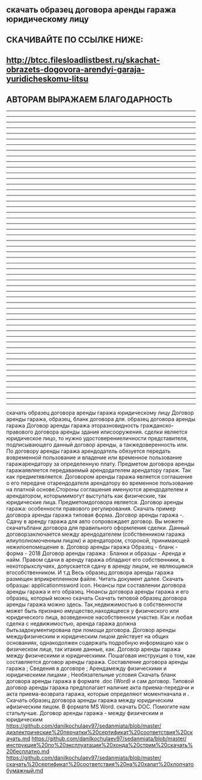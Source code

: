 скачать образец договора аренды гаража юридическому лицу
--------------------------------------------------
СКАЧИВАЙТЕ ПО ССЫЛКЕ НИЖЕ:
--------------------------------------------------
http://btcc.filesloadlistbest.ru/skachat-obrazets-dogovora-arendyi-garaja-yuridicheskomu-litsu
--------------------------------------------------
АВТОРАМ ВЫРАЖАЕМ БЛАГОДАРНОСТЬ
--------------------------------------------------
--------------------------------------------------
--------------------------------------------------
--------------------------------------------------
--------------------------------------------------
--------------------------------------------------
--------------------------------------------------
--------------------------------------------------
--------------------------------------------------
--------------------------------------------------
--------------------------------------------------
--------------------------------------------------
--------------------------------------------------
--------------------------------------------------
--------------------------------------------------
--------------------------------------------------
--------------------------------------------------
--------------------------------------------------
--------------------------------------------------
--------------------------------------------------
--------------------------------------------------
--------------------------------------------------
--------------------------------------------------
--------------------------------------------------
--------------------------------------------------
--------------------------------------------------
--------------------------------------------------
--------------------------------------------------
--------------------------------------------------
--------------------------------------------------
--------------------------------------------------
--------------------------------------------------
--------------------------------------------------
--------------------------------------------------
--------------------------------------------------
--------------------------------------------------
--------------------------------------------------
--------------------------------------------------
--------------------------------------------------
--------------------------------------------------
--------------------------------------------------
--------------------------------------------------
--------------------------------------------------
--------------------------------------------------
--------------------------------------------------
--------------------------------------------------
--------------------------------------------------
--------------------------------------------------
--------------------------------------------------
--------------------------------------------------
--------------------------------------------------
--------------------------------------------------
--------------------------------------------------
--------------------------------------------------
скачать образец договора аренды гаража юридическому лицу Договор аренды гаража, образец, бланк договора для. образец договора аренды гаража Договор аренды гаража  эторазновидность гражданско-правового договора аренды здания илисооружения.  сделки является юридическое лицо, то нужно удостоверениеличности представителя, подписывающего данный договор аренды, а такжедоверенность или. По договору аренды гаража арендодатель обязуется передать вовременной пользование и владение или временное пользование гаражарендатору за определенную плату. Предметом договора аренды гаражаявляется передаваемый арендодателем арендатору гараж. Так как предметявляется. Договором аренды гаража является соглашение о его передаче отарендодателя арендатору во временное пользование на платной основе.Стороны соглашения именуются арендодателем и арендатором, которымимогут выступать как физические, так юридические лица. Предметомдоговора является. Договор аренды гаража: особенности правового регулирования. Скачать пример договора аренды гаража типовая форма. Договор аренды гаража -. Сдачу в аренду гаража для авто сопровождает договор. Вы можете скачатьбланк договора для правильного оформления сделки.  Данный договорзаключается между арендодателем (собственником гаража илиуполномоченным лицом) и арендатором, стороной, принимающей нежилоепомещение в. Договор аренды гаража  Образец - бланк - форма - 2018
Договор аренды гаража : Бланки и образцы - Аренда и найм. Правом сдачи в аренду гаража обладают его собственники, в некоторыхслучаях, допускается сдачу в аренду лицом, не являющимся егособственником.  И т.д Весь образец договора аренды гаража размещен вприкрепленном файле. Читать документ далее. Скачать образцы: applicationmsword icon. Нюансы при составлении договора аренды гаража и его образец. Нюансы договора аренды гаража и его образец, который можно скачать Скачать типовой образец договора аренды гаража можно здесь.  Так,недвижимостью в собственности может быть признано имущество,находящееся у физического или юридического лица, возведенное насобственном участке. Как и любая сделка с недвижимостью, аренда гаража должна бытьзадокументирована при помощи договора.  Договор аренды междуфизическим и юридическим лицом действует на общих основаниях, однакодолжен содержать подробную информацию как о физическом лице, так итакие данные, как. Договор аренды гаража между физическими и юридическими. Пошаговая инструкция о том, как составляется договор аренды гаража. Составление договора аренды гаража ; Сведения в договоре ; Арендамежду физическими и юридическими лицами ; Необязательные условия Скачать бланк договора аренды гаража в формате .doc (Word) и сам договор. Типовой договор аренды гаража предполагает наличие акта приема-передачи и акта приема-возврата гаража, которые определяют моментначала и . Скачать образец договора аренды гаража между юридическим ифизическим лицом. В формате MS Word. скачать DOC. Помогите нам статьлучше. Договор аренды гаража - между физическим и юридическим
https://github.com/danilkochulaev97/sedanmiata/blob/master/диэлектрические%20перчатки%20сертификат%20соответствия%20скачать.md
https://github.com/danilkochulaev97/sedanmiata/blob/master/инструкция%20по%20эксплуатации%20хонда%20стрим%20скачать%20бесплатно.md
https://github.com/danilkochulaev97/sedanmiata/blob/master/скачать%20сертификат%20соответствия%20на%20халат%20хлопчатобумажный.md